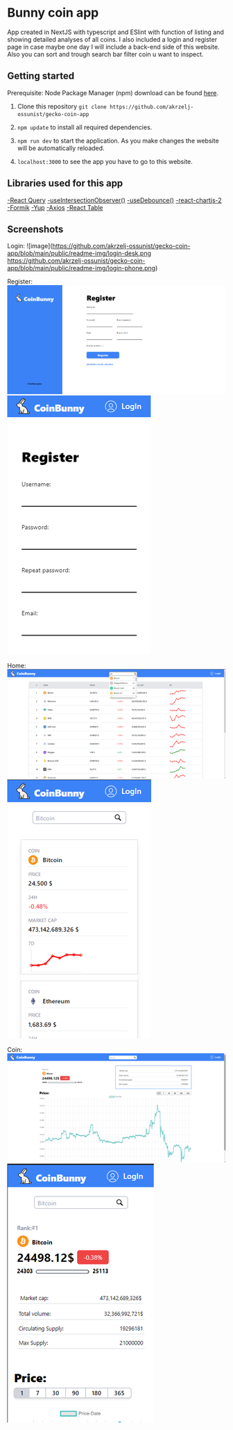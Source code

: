 # Bunny coin app

App created in NextJS with typescript and ESlint with function of listing and showing detailed analyses of all coins.
I also included a login and register page in case maybe one day I will include a back-end side of this website.
Also you can sort and trough search bar filter coin u want to inspect.

## Getting started

Prerequisite: Node Package Manager (npm) download can be found <a href="https://nodejs.org/en/download/">here</a>.

1. Clone this repository `git clone https://github.com/akrzelj-ossunist/gecko-coin-app`

2. `npm update` to install all required dependencies.

3. `npm run dev` to start the application. As you make changes the website will be automatically reloaded.

4. `localhost:3000` to see the app you have to go to this website.

## Libraries used for this app

<a href="https://tanstack.com/query/v4/docs/react/installation">-React Query</a>
<a href="https://usehooks-ts.com/react-hook/use-intersection-observer">-useIntersectionObserver()</a>
<a href="https://usehooks.com/useDebounce/">-useDebounce()</a>
<a href="https://react-chartjs-2.js.org">-react-chartjs-2</a>
<a href="https://formik.org/docs/overview">-Formik</a>
<a href="https://www.npmjs.com/package/yup">-Yup</a>
<a href="https://axios-http.com/docs/intro">-Axios</a>
<a href="https://react-table-v7.tanstack.com/docs/installation">-React Table</a>

## Screenshots

Login:
![image](https://github.com/akrzelj-ossunist/gecko-coin-app/blob/main/public/readme-img/login-desk.png https://github.com/akrzelj-ossunist/gecko-coin-app/blob/main/public/readme-img/login-phone.png)


Register:
![image](https://github.com/akrzelj-ossunist/gecko-coin-app/blob/main/public/readme-img/register-desk.png)
![image](https://github.com/akrzelj-ossunist/gecko-coin-app/blob/main/public/readme-img/register-phone.png)

Home:
![image](https://github.com/akrzelj-ossunist/gecko-coin-app/blob/main/public/readme-img/home-desk.png)
![image](https://github.com/akrzelj-ossunist/gecko-coin-app/blob/main/public/readme-img/home-phone.png)

Coin:
![image](https://github.com/akrzelj-ossunist/gecko-coin-app/blob/main/public/readme-img/coin-desk.png)
![image](https://github.com/akrzelj-ossunist/gecko-coin-app/blob/main/public/readme-img/coin-phone-1.png)
